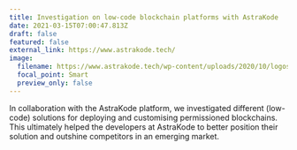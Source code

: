 ```yaml
---
title: Investigation on low-code blockchain platforms with AstraKode
date: 2021-03-15T07:00:47.813Z
draft: false
featured: false
external_link: https://www.astrakode.tech/
image:
  filename: https://www.astrakode.tech/wp-content/uploads/2020/10/logosito_Tavola-disegno-1.png
  focal_point: Smart
  preview_only: false
---
```

In collaboration with the AstraKode platform, we investigated different (low-code) solutions for deploying and customising permissioned blockchains. This ultimately helped the developers at AstraKode to better position their solution and outshine competitors in an emerging market.